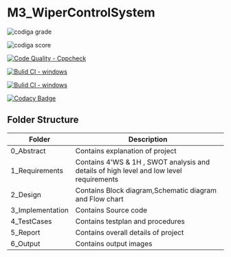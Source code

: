 # M3_WiperControlSystem


![codiga grade](https://api.codiga.io/project/33413/status/svg)

![codiga score](https://api.codiga.io/project/33413/score/svg)


[![Code Quality - Cppcheck](https://github.com/yandrapusomasekhar/M3_car-wiper-system/actions/workflows/Cppcheck.yml/badge.svg)](https://github.com/yandrapusomasekhar/M3_car-wiper-system/actions/workflows/Cppcheck.yml)


[![Bulid CI - windows](https://github.com/yandrapusomasekhar/M3_car-wiper-system/actions/workflows/windows.yml/badge.svg)](https://github.com/yandrapusomasekhar/M3_car-wiper-system/actions/workflows/windows.yml)


[![Bulid CI - windows](https://github.com/yandrapusomasekhar/M3_car-wiper-system/actions/workflows/windows.yml/badge.svg)](https://github.com/yandrapusomasekhar/M3_car-wiper-system/actions/workflows/windows.yml)


[![Codacy Badge](https://app.codacy.com/project/badge/Grade/1c063671e20f4a60ac21d869782c5bfe)](https://www.codacy.com/gh/yandrapusomasekhar/M3_car-wiper-system/dashboard?utm_source=github.com&amp;utm_medium=referral&amp;utm_content=yandrapusomasekhar/M3_car-wiper-system&amp;utm_campaign=Badge_Grade)

## Folder Structure
Folder             | Description
-------------------| -----------------------------------------
0_Abstract       | Contains explanation of project
1_Requirements   | Contains 4'WS & 1H , SWOT analysis and details of high level and low level requirements
2_Design         | Contains Block diagram,Schematic diagram and Flow chart
3_Implementation | Contains Source code 
4_TestCases      | Contains testplan and procedures
5_Report        | Contains overall details of project
6_Output         | Contains output images






